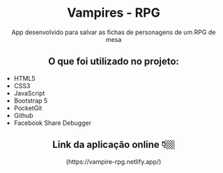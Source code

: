 
<h1 align="center">Vampires - RPG</h1>

<div align="center">
  <p>
  App desenvolvido para salvar as fichas de personagens de um RPG de mesa
  </p>
  
  <h2>O que foi utilizado no projeto:</h2>
  
  <ul align="left">
    <li>HTML5</li>
    <li>CSS3</li>
    <li>JavaScript</li>
    <li>Bootstrap 5</li>
    <li>PocketGit</li>
    <li>Github</li>
    <li>Facebook Share Debugger</li>
  </ul>
  
  <h2>Link da aplicação online 👇🏼</h2>
  (https://vampire-rpg.netlify.app/)
</div>


